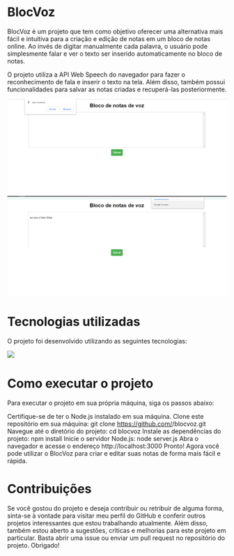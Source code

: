 <h1>BlocVoz</h1>

BlocVoz é um projeto que tem como objetivo oferecer uma alternativa mais fácil e intuitiva para a criação e edição de notas em um bloco de notas online. Ao invés de digitar manualmente cada palavra, o usuário pode simplesmente falar e ver o texto ser inserido automaticamente no bloco de notas.

O projeto utiliza a API Web Speech do navegador para fazer o reconhecimento de fala e inserir o texto na tela. Além disso, também possui funcionalidades para salvar as notas criadas e recuperá-las posteriormente.

<img src="imgs/1.PNG">
<img src="imgs/2.PNG">

<h1>Tecnologias utilizadas</h1>
<p>O projeto foi desenvolvido utilizando as seguintes tecnologias:</p>

<img src="https://img.icons8.com/color/48/000000/python.png">


<h1>Como executar o projeto</h1>
Para executar o projeto em sua própria máquina, siga os passos abaixo:

Certifique-se de ter o Node.js instalado em sua máquina.
Clone este repositório em sua máquina: git clone https://github.com/<seu-nome-de-usuario>/blocvoz.git
Navegue até o diretório do projeto: cd blocvoz
Instale as dependências do projeto: npm install
Inicie o servidor Node.js: node server.js
Abra o navegador e acesse o endereço http://localhost:3000
Pronto! Agora você pode utilizar o BlocVoz para criar e editar suas notas de forma mais fácil e rápida.

<h1>Contribuições</h1>
Se você gostou do projeto e deseja contribuir ou retribuir de alguma forma, sinta-se à vontade para visitar meu perfil do GitHub e conferir outros projetos interessantes que estou trabalhando atualmente. Além disso, também estou aberto a sugestões, críticas e melhorias para este projeto em particular. Basta abrir uma issue ou enviar um pull request no repositório do projeto. Obrigado!
